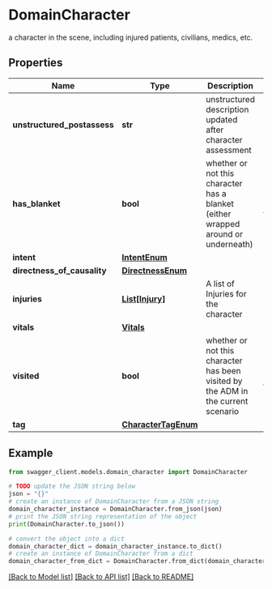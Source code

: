 # DomainCharacter

a character in the scene, including injured patients, civilians, medics, etc.

## Properties

Name | Type | Description | Notes
------------ | ------------- | ------------- | -------------
**unstructured_postassess** | **str** | unstructured description updated after character assessment | [optional] 
**has_blanket** | **bool** | whether or not this character has a blanket (either wrapped around or underneath) | [optional] [default to False]
**intent** | [**IntentEnum**](IntentEnum.md) |  | [optional] 
**directness_of_causality** | [**DirectnessEnum**](DirectnessEnum.md) |  | [optional] 
**injuries** | [**List[Injury]**](Injury.md) | A list of Injuries for the character | [optional] 
**vitals** | [**Vitals**](Vitals.md) |  | [optional] 
**visited** | **bool** | whether or not this character has been visited by the ADM in the current scenario | [optional] [default to False]
**tag** | [**CharacterTagEnum**](CharacterTagEnum.md) |  | [optional] 

## Example

```python
from swagger_client.models.domain_character import DomainCharacter

# TODO update the JSON string below
json = "{}"
# create an instance of DomainCharacter from a JSON string
domain_character_instance = DomainCharacter.from_json(json)
# print the JSON string representation of the object
print(DomainCharacter.to_json())

# convert the object into a dict
domain_character_dict = domain_character_instance.to_dict()
# create an instance of DomainCharacter from a dict
domain_character_from_dict = DomainCharacter.from_dict(domain_character_dict)
```
[[Back to Model list]](../README.md#documentation-for-models) [[Back to API list]](../README.md#documentation-for-api-endpoints) [[Back to README]](../README.md)


